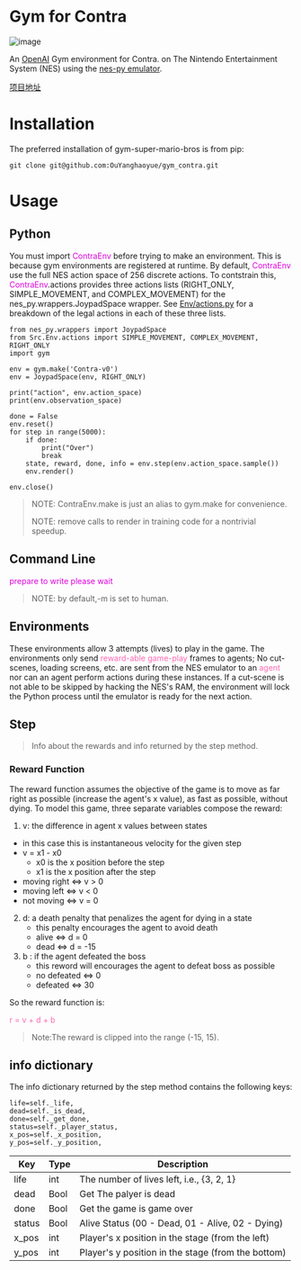 # Gym for Contra

![image](https://haoyue.xyz/2019/07/24/5d380b686b1ca.png)

An [OpenAI](https://github.com/openai/gym) Gym environment for Contra.  on The Nintendo Entertainment System (NES) using the [nes-py emulator](https://github.com/Kautenja/nes-py).

[项目地址](https://github.com/OuYanghaoyue/gym_contra)

# Installation
The preferred installation of gym-super-mario-bros is from pip:
```
git clone git@github.com:OuYanghaoyue/gym_contra.git
```
# Usage
## Python
You must import <font color="#dd00dd">ContraEnv</font> before trying to make an environment. This is because gym environments are registered at runtime. By default, <font color="#dd00dd">ContraEnv</font> use the full NES action space of 256 discrete actions. To contstrain this, <font color="#dd00dd">ContraEnv</font>.actions provides three actions lists (RIGHT_ONLY, SIMPLE_MOVEMENT, and COMPLEX_MOVEMENT) for the nes_py.wrappers.JoypadSpace wrapper. See [Env/actions.py](https://github.com/OuYanghaoyue/gym_contra/blob/master/Src/Env/actions.py) for a breakdown of the legal actions in each of these three lists.


```
from nes_py.wrappers import JoypadSpace
from Src.Env.actions import SIMPLE_MOVEMENT, COMPLEX_MOVEMENT, RIGHT_ONLY
import gym

env = gym.make('Contra-v0')
env = JoypadSpace(env, RIGHT_ONLY)

print("action", env.action_space)
print(env.observation_space)

done = False
env.reset()
for step in range(5000):
    if done:
        print("Over")
        break
    state, reward, done, info = env.step(env.action_space.sample())
    env.render()

env.close()

```

> NOTE: ContraEnv.make is just an alias to gym.make for convenience.
> 
> NOTE: remove calls to render in training code for a nontrivial speedup.

## Command Line
<font color="#dd00dd">prepare to write please wait</font>

> NOTE: by default,-m is set to human.

## Environments
These environments allow 3 attempts (lives) to play in the game. The environments only send <font color="#FF69B4">reward-able game-play </font> frames to agents; No cut-scenes, loading screens, etc. are sent from the NES emulator to an <font color="#FF69B4">agent</font> nor can an agent perform actions during these instances. If a cut-scene is not able to be skipped by hacking the NES's RAM, the environment will lock the Python process until the emulator is ready for the next action.

## Step
> Info about the rewards and info returned by the step method.

### Reward Function
The reward function assumes the objective of the game is to move as far right as possible (increase the agent's x value), as fast as possible, without dying. To model this game, three separate variables compose the reward:

1. v: the difference in agent x values between states
- in this case this is instantaneous velocity for the given step
- v = x1 - x0
    - x0 is the x position before the step
    - x1 is the x position after the step
- moving right ⇔ v > 0
- moving left ⇔ v < 0
- not moving ⇔ v = 0

2. d: a death penalty that penalizes the agent for dying in a state
    - this penalty encourages the agent to avoid death
    - alive ⇔ d = 0
    - dead ⇔ d = -15
3. b : if the agent defeated the boss 
    - this reword will encourages the agent to defeat boss as possible
    - no defeated ⇔ 0
    - defeated ⇔ 30

So the reward function is:

<font color="#FF69B4">r = v + d + b</font>


> Note:The reward is clipped into the range (-15, 15).

## info dictionary
The info dictionary returned by the step method contains the following keys:


```
life=self._life,
dead=self._is_dead,
done=self._get_done,
status=self._player_status,
x_pos=self._x_position,
y_pos=self._y_position,
```

Key  | Type | Description |
---|--- | ---
life | int | The number of lives left, i.e., {3, 2, 1}
dead | Bool | Get The palyer is dead
done | Bool | Get the game is game over
status | Bool | Alive Status (00 - Dead, 01 - Alive, 02 - Dying)
x_pos | int | Player's x position in the stage (from the left)
y_pos |	int	| Player's y position in the stage (from the bottom)
